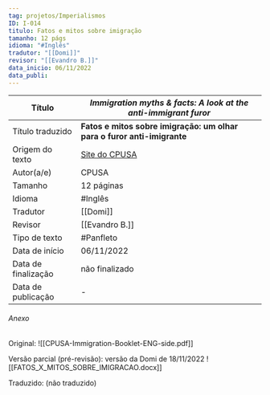 ```yaml
---
tag: projetos/Imperialismos
ID: I-014
titulo: Fatos e mitos sobre imigração
tamanho: 12 págs
idioma: "#Inglês" 
tradutor: "[[Domi]]"
revisor: "[[Evandro B.]]"
data_inicio: 06/11/2022
data_publi: 
---
```

| Título              |*Immigration myths & facts: A look at the anti-immigrant furor*|
| ------------------- | ------------- |
| Título traduzido    |**Fatos e mitos sobre imigração: um olhar para o furor anti-imigrante**|
| Origem do texto     |[Site do CPUSA](https://www.cpusa.org/materials/immigration-myths-facts-a-look-at-the-anti-immigrant-furor/)|
| Autor(a/e)          |CPUSA|
| Tamanho             |12 páginas|
| Idioma              | #Inglês |
| Tradutor            |[[Domi]]|
| Revisor             |[[Evandro B.]]|
| Tipo de texto       | #Panfleto|
| Data de início      |06/11/2022|
| Data de finalização |não finalizado|
| Data de publicação  |-|

###### Anexo
Original: 
![[CPUSA-Immigration-Booklet-ENG-side.pdf]]

Versão parcial (pré-revisão): versão da Domi de 18/11/2022
![[FATOS_X_MITOS_SOBRE_IMIGRACAO.docx]]

Traduzido: (não traduzido)